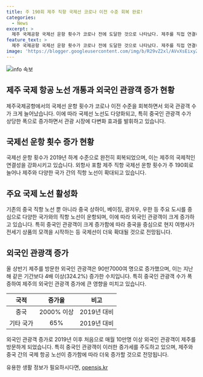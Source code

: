```yaml
---
title: 주 190회 제주 직항 국제선 코로나 이전 수준 회복 완료!
categories:
  - News
excerpt: >
  제주 국제공항 국제선 운항 횟수가 코로나 전에 도달한 것으로 나타났다. 제주를 직접 연결하는 국제선 운항 횟수는 주 190회로 늘었으며, 2019년 수준을 완전히 회복했다. 중국과 아시아 다른 지역으로의 직항편이 늘어나며, 외국인 관광객은 크게 증가하고 있다. 중국인 관광객은 특히 코로나 이전 수준을 크게 상회하는 2000% 이상의 폭증을 보였다. 이러한 추세가 계속된다면, 제주의 국제선은 더욱 확대될 것으로 예상된다.
feature_text: >
  제주 국제공항 국제선 운항 횟수가 코로나 전에 도달한 것으로 나타났다. 제주를 직접 연결하는 국제선 운항 횟수는 주 190회로 늘었으며, 2019년 수준을 완전히 회복했다. 중국과 아시아 다른 지역으로의 직항편이 늘어나며, 외국인 관광객은 크게 증가하고 있다. 중국인 관광객은 특히 코로나 이전 수준을 크게 상회하는 2000% 이상의 폭증을 보였다. 이러한 추세가 계속된다면, 제주의 국제선은 더욱 확대될 것으로 예상된다.
image: 'https://blogger.googleusercontent.com/img/b/R29vZ2xl/AVvXsEixyZcFfHzMRdzZMjFBmAUKJYCLCGyLL1o632UiGVXcaFdKo_bkvkuCioo0uUKlGfBVcT3P84aROyZIXSBEx3Aw5nCQ3pTgDom1WDC4m8eifvWiAmWEEVb4x6G_l8C0QH225ldMjyaFvpxGEBGNO37VmDTDMHGhJPq73UglMfDca1-0aw/s1600/blogspot.png'
---
```


<p><img src="https://blogger.googleusercontent.com/img/b/R29vZ2xl/AVvXsEixyZcFfHzMRdzZMjFBmAUKJYCLCGyLL1o632UiGVXcaFdKo_bkvkuCioo0uUKlGfBVcT3P84aROyZIXSBEx3Aw5nCQ3pTgDom1WDC4m8eifvWiAmWEEVb4x6G_l8C0QH225ldMjyaFvpxGEBGNO37VmDTDMHGhJPq73UglMfDca1-0aw/s1600/blogspot.png" alt="info 속보" /></p>

<h2 data-ke-size="size26">제주 국제 항공 노선 개통과 외국인 관광객 증가 현황</h2>

<p data-ke-size="size16">제주국제공항에서의 국제선 운항 횟수가 코로나 이전 수준을 회복하면서 외국 관광객 수가 크게 늘어났습니다. 이에 따라 국제선 노선도 다양화되고, 특히 중국인 관광객 수가 상당한 폭으로 증가하면서 관광 시장에 다변화 효과를 발휘하고 있습니다.</p>

<h2 data-ke-size="size24">국제선 운항 횟수 증가 현황</h2>

<p data-ke-size="size16">국제선 운항 횟수가 2019년 하계 수준으로 완전히 회복되었으며, 이는 제주의 국제적인 연결성을 강화시키고 있습니다. 외항사 포함 제주 직항 국제선 운항 횟수가 주 190회로 늘어나 제주와 다양한 국가 간의 직항 노선이 확대되고 있습니다.</p>

<h2 data-ke-size="size24">주요 국제 노선 활성화</h2>

<p data-ke-size="size16">기존의 중국 직항 노선 뿐 아니라 중국 상하이, 베이징, 광저우, 우한 등 주요 도시를 중심으로 다양한 국가와의 직항 노선이 운항되며, 이에 따라 외국인 관광객이 크게 증가하고 있습니다. 특히 중국인 관광객이 크게 증가함에 따라 중국을 중심으로 현지 여행사가 전세기 상품의 모객을 시작하는 등 국제선이 더욱 확대될 것으로 전망됩니다.</p>

<h2 data-ke-size="size24">외국인 관광객 증가</h2>

<p data-ke-size="size16">올 상반기 제주를 방문한 외국인 관광객은 90만7000여 명으로 증가했으며, 이는 지난해 같은 기간보다 4배 이상(324.2%) 증가한 수치입니다. 특히 중국인 관광객 수가 폭증하여 제주의 외국인 관광객 증가에 큰 영향을 미치고 있습니다.</p>

<table>
<thead>
<tr>
<th style="text-align: center;">국적</th>
<th style="text-align: center;">증가율</th>
<th style="text-align: center;">비고</th>
</tr>
</thead><tbody>
<tr>
<td style="text-align: center;">중국</td>
<td style="text-align: center;">2000% 이상</td>
<td style="text-align: center;">2019년 대비</td>
</tr>
<tr>
<td style="text-align: center;">기타 국가</td>
<td style="text-align: center;">65%</td>
<td style="text-align: center;">2019년 대비</td>
</tr>
</tbody>
</table>

<p data-ke-size="size16">외국인 관광객 증가로 2019년 이후 처음으로 매월 10만명 이상 외국인 관광객이 제주를 방문하게 되었습니다. 특히 중국인 관광객이 이러한 증가세를 주도하고 있으며, 제주와 중국 간의 국제 항공 노선이 증가함에 따라 더욱 증가할 것으로 전망됩니다.</p>
유용한 생활 정보가 필요하시다면, <a href="https://opensis.kr" rel="dofollow">opensis.kr</a>


